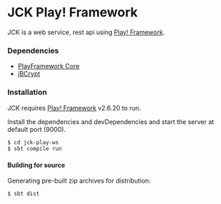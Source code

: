 # JCK Play! Framework

JCK is a web service, rest api using [Play! Framework](https://playframework.com).

### Dependencies

  - [PlayFramework Core](https://github.com/ehureka/playframework-core)
  - [jBCrypt](https://www.mindrot.org/projects/jBCrypt/)

### Installation

JCK requires [Play! Framework](https://playframework.com/) v2.6.20 to run.

Install the dependencies and devDependencies and start the server at default port (9000).

```sh
$ cd jck-play-ws
$ sbt compile run
```

#### Building for source
Generating pre-built zip archives for distribution:
```sh
$ sbt dist
```
